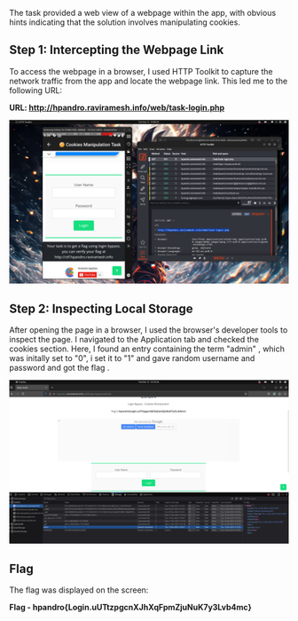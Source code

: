The task provided a web view of a webpage within the app, with obvious hints indicating that the solution involves manipulating cookies.

## Step 1: Intercepting the Webpage Link

To access the webpage in a browser, I used HTTP Toolkit to capture the network traffic from the app and locate the webpage link. This led me to the following URL:

**URL: http://hpandro.raviramesh.info/web/task-login.php**

![image](1.png)

## Step 2: Inspecting Local Storage

After opening the page in a browser, I used the browser's developer tools to inspect the page. I navigated to the Application tab and checked the cookies section. Here, I found an entry containing the term "admin" , which was initally set to "0", i set it to "1" and gave random username and password and got the flag .

![image](2.png)

## Flag
The flag was displayed on the screen:

**Flag -  hpandro{Login.uUTtzpgcnXJhXqFpmZjuNuK7y3Lvb4mc}**

